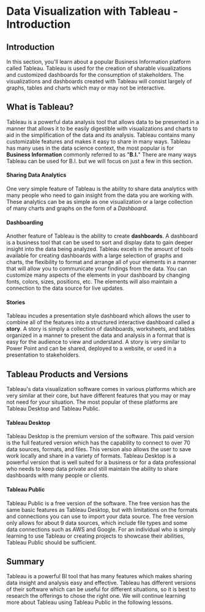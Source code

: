 # Data Visualization with Tableau - Introduction

## Introduction
In this section, you'll learn about a popular Business Information platform called Tableau. Tableau is used for the creation of sharable visualizations and customized dashboards for the consumption of stakeholders. The visualizations and dashboards created with Tableau will consist largely of graphs, tables and charts which may or may not be interactive. 

## What is Tableau?
Tableau is a powerful data analysis tool that allows data to be presented in a manner that allows it to be easily digestible with visualizations and charts to aid in the simplification of the data and its analysis.  Tableau contains many customizable features and makes it easy to share in many ways. Tableau has many uses in the data science context, the most popular is for __Business Information__ commonly referred to as "__B.I.__" There are many ways Tableau can be used for B.I. but we will focus on just a few in this section.

#### Sharing Data Analytics
One very simple feature of Tableau is the ability to share data analytics with many people who need to gain insight from the data you are working with. These analytics can be as simple as one visualization or a large collection of many charts and graphs on the form of a _Dashboard_.

#### Dashboarding
Another feature of Tableau is the ability to create __dashboards__. A dashboard is a business tool that can be used to sort and display data to gain deeper insight into the data being analyzed. Tableau excels in the amount of tools available for creating dashboards with a large selection of graphs and charts, the flexibility to format and arrange all of your elements in a manner that will allow you to communicate your findings from the data. You can customize many aspects of the elements in your dashboard by changing fonts, colors, sizes, positions, etc. The elements will also maintain a connection to the data source for live updates.

#### Stories
Tableau incudes a presentation style dashboard which allows the user to combine all of the features into a structured interactive dashboard called a __story__.  A story is simply a collection of dashboards, worksheets, and tables organized in a manner to present the data and analysis in a format that is easy for the audience to view and understand. A story is very similar to Power Point and can be shared, deployed to a website, or used in a presentation to stakeholders.

## Tableau Products and Versions
Tableau's data visualization software comes in various platforms which are very similar at their core, but have different features that you may or may not need for your situation. The most popular of these platforms are Tableau Desktop and Tableau Public.

#### Tableau Desktop
Tableau Desktop is the premium version of the software. This paid version is the full featured version which has the capability to connect to over 70 data sources, formats, and files. This version also allows the user to save work locally and share in a variety of formats. Tableau Desktop is a powerful version that is well suited for a business or for a data professional who needs to keep data private and still maintain the ability to share dashboards with many people or clients.

#### Tableau Public
Tableau Public is a free version of the software. The free version has the same basic features as Tableau Desktop, but with limitations on the formats and connections you can use to import your data source. The free version only allows for about 9 data sources, which include file types and some data connections such as AWS and Google. For an individual who is simply learning to use Tableau or creating projects to showcase their abilities, Tableau Public should be sufficient.

## Summary
Tableau is a powerful BI tool that has many features which makes sharing data insight and analysis easy and effective. Tableau has different versions of their software which can be useful for different situations, so it is best to research the offerings to chose the right one. We will continue learning more about Tableau using Tableau Public in the following lessons.

